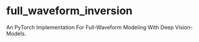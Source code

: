 # full_waveform_inversion
An PyTorch Implementation For Full-Waveform Modeling With Deep Vision-Models.

